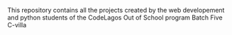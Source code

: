 This repository contains all the projects created by the web developement and python students of the CodeLagos Out of School program Batch Five C-villa
